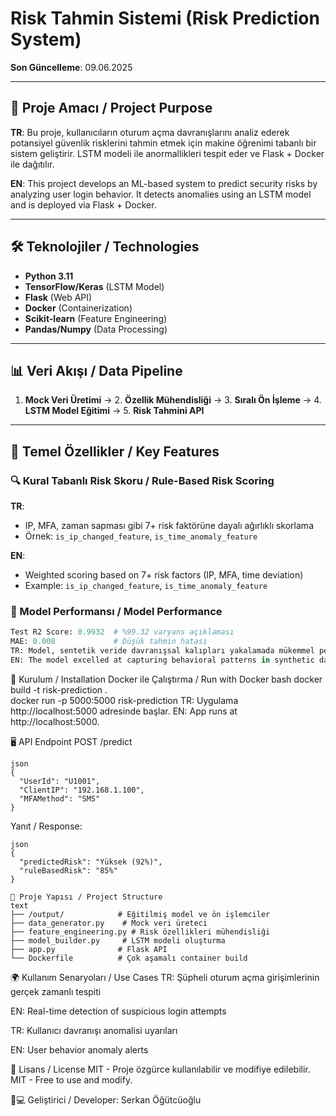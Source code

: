 # Risk Tahmin Sistemi (Risk Prediction System)  
**Son Güncelleme**: 09.06.2025  

---

## 🌟 Proje Amacı / Project Purpose  
**TR**: Bu proje, kullanıcıların oturum açma davranışlarını analiz ederek potansiyel güvenlik risklerini tahmin etmek için makine öğrenimi tabanlı bir sistem geliştirir. LSTM modeli ile anormallikleri tespit eder ve Flask + Docker ile dağıtılır.  

**EN**: This project develops an ML-based system to predict security risks by analyzing user login behavior. It detects anomalies using an LSTM model and is deployed via Flask + Docker.  

---

## 🛠️ Teknolojiler / Technologies  
- **Python 3.11**  
- **TensorFlow/Keras** (LSTM Model)  
- **Flask** (Web API)  
- **Docker** (Containerization)  
- **Scikit-learn** (Feature Engineering)  
- **Pandas/Numpy** (Data Processing)  

---

## 📊 Veri Akışı / Data Pipeline  
1. **Mock Veri Üretimi** → 2. **Özellik Mühendisliği** → 3. **Sıralı Ön İşleme** → 4. **LSTM Model Eğitimi** → 5. **Risk Tahmini API**  

---

## 📌 Temel Özellikler / Key Features  
### 🔍 Kural Tabanlı Risk Skoru / Rule-Based Risk Scoring  
**TR**:  
- IP, MFA, zaman sapması gibi 7+ risk faktörüne dayalı ağırlıklı skorlama  
- Örnek: `is_ip_changed_feature`, `is_time_anomaly_feature`  

**EN**:  
- Weighted scoring based on 7+ risk factors (IP, MFA, time deviation)  
- Example: `is_ip_changed_feature`, `is_time_anomaly_feature`  

### 🤖 Model Performansı / Model Performance  
```python
Test R2 Score: 0.9932  # %99.32 varyans açıklaması
MAE: 0.008             # Düşük tahmin hatası
TR: Model, sentetik veride davranışsal kalıpları yakalamada mükemmel performans gösterdi.
EN: The model excelled at capturing behavioral patterns in synthetic data.
```
🚀 Kurulum / Installation
Docker ile Çalıştırma / Run with Docker
bash
docker build -t risk-prediction .  
docker run -p 5000:5000 risk-prediction
TR: Uygulama http://localhost:5000 adresinde başlar.
EN: App runs at http://localhost:5000.

🖥️ API Endpoint
POST /predict
```
json
{
  "UserId": "U1001",
  "ClientIP": "192.168.1.100",
  "MFAMethod": "SMS"
}
```
Yanıt / Response:
```
json
{
  "predictedRisk": "Yüksek (92%)",
  "ruleBasedRisk": "85%"
}
```
```
📂 Proje Yapısı / Project Structure
text
├── /output/            # Eğitilmiş model ve ön işlemciler
├── data_generator.py    # Mock veri üreteci
├── feature_engineering.py # Risk özellikleri mühendisliği
├── model_builder.py     # LSTM modeli oluşturma
├── app.py              # Flask API
└── Dockerfile          # Çok aşamalı container build

```
🌍 Kullanım Senaryoları / Use Cases
TR: Şüpheli oturum açma girişimlerinin gerçek zamanlı tespiti

EN: Real-time detection of suspicious login attempts

TR: Kullanıcı davranışı anomalisi uyarıları

EN: User behavior anomaly alerts

📜 Lisans / License
MIT - Proje özgürce kullanılabilir ve modifiye edilebilir.
MIT - Free to use and modify.

👨💻 Geliştirici / Developer: Serkan Öğütcüoğlu
